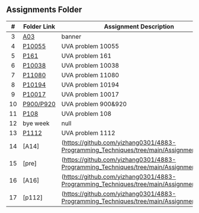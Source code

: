 ##  Assignments Folder

|   #   | Folder Link | Assignment Description |
| :---: | ----------- | ---------------------- | 
|   3   | [A03](https://github.com/yizhang0301/4883-Programming_Techniques/tree/main/Assignments/A03)    | banner            |
|   4   | [P10055](https://github.com/yizhang0301/4883-Programming_Techniques/tree/main/Assignments/A04) | UVA problem 10055 |
|   5   | [P161](https://github.com/yizhang0301/4883-Programming_Techniques/tree/main/Assignments/A05) | UVA problem 161 |
|   6   | [P10038](https://github.com/yizhang0301/4883-Programming_Techniques/tree/main/Assignments/A06) | UVA problem 10038 |
|   7   | [P11080](https://github.com/yizhang0301/4883-Programming_Techniques/tree/main/Assignments/A07) | UVA problem 11080 |
|   8   | [P10194](https://github.com/yizhang0301/4883-Programming_Techniques/tree/main/Assignments/A08) | UVA problem 10194 |
|   9   | [P10017](https://github.com/yizhang0301/4883-Programming_Techniques/tree/main/Assignments/A09) | UVA problem 10017 |
|   10   | [P900/P920](https://github.com/yizhang0301/4883-Programming_Techniques/tree/main/Assignments/A10) | UVA problem 900&920 |
|   11  | [P108](https://github.com/yizhang0301/4883-Programming_Techniques/tree/main/Assignments/A11) | UVA problem 108 |
|   12  | bye week                                                                                     |    null     |
|   13  | [P1112](https://github.com/yizhang0301/4883-Programming_Techniques/tree/main/Assignments/A13) | UVA problem 1112 |
|   14  | [A14]|(https://github.com/yizhang0301/4883-Programming_Techniques/tree/main/Assignments/A14) | UVA problem|
|   15  | [pre]|(https://github.com/yizhang0301/4883-Programming_Techniques/tree/main/Assignments/A15) | UVA problem Presentation  459|
|   16  | [A16]|(https://github.com/yizhang0301/4883-Programming_Techniques/tree/main/Assignments/A16) | sort problem|
|   17  | [p112]|(https://github.com/yizhang0301/4883-Programming_Techniques/tree/main/Assignments/A17) | UVA problem 112|


